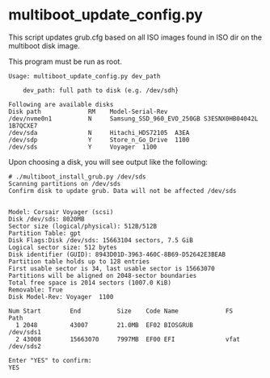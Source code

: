 # multiboot_update_config.py

This script updates grub.cfg based on all ISO images found in ISO dir on the multiboot disk image.

This program must be run as root.
```
Usage: multiboot_update_config.py dev_path

    dev_path: full path to disk (e.g. /dev/sdh}

Following are available disks
Disk path             RM    Model-Serial-Rev
/dev/nvme0n1          N     Samsung_SSD_960_EVO_250GB S3ESNX0HB04042L 1B7QCXE7
/dev/sda              N     Hitachi_HDS72105  A3EA
/dev/sdp              Y     Store_n_Go_Drive  1100
/dev/sds              Y     Voyager  1100
```

Upon choosing a disk, you will see output like the following:

```
# ./multiboot_install_grub.py /dev/sds
Scanning partitions on /dev/sds
Confirm disk to update grub. Data will not be affected /dev/sds


Model: Corsair Voyager (scsi)
Disk /dev/sds: 8020MB
Sector size (logical/physical): 512B/512B
Partition Table: gpt
Disk Flags:Disk /dev/sds: 15663104 sectors, 7.5 GiB
Logical sector size: 512 bytes
Disk identifier (GUID): 8943D01D-3963-460C-8B69-D52642E3BEAB
Partition table holds up to 128 entries
First usable sector is 34, last usable sector is 15663070
Partitions will be aligned on 2048-sector boundaries
Total free space is 2014 sectors (1007.0 KiB)
Removable: True
Disk Model-Rev: Voyager  1100

Num Start        End          Size    Code Name             FS          Path
  1 2048         43007        21.0MB  EF02 BIOSGRUB                     /dev/sds1
  2 43008        15663070     7997MB  EF00 EFI              vfat        /dev/sds2

Enter "YES" to confirm:
YES
```
